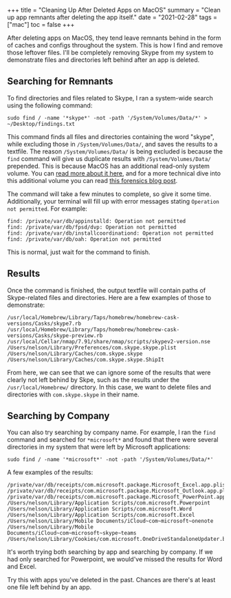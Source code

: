 +++
title = "Cleaning Up After Deleted Apps on MacOS"
summary = "Clean up app remnants after deleting the app itself."
date = "2021-02-28"
tags = ["mac"]
toc = false
+++

After deleting apps on MacOS, they tend leave remnants behind in the form of caches and configs throughout the system. This is how I find and remove those leftover files. I'll be completely removing Skype from my system to demonstrate files and directories left behind after an app is deleted.

## Searching for Remnants

To find directories and files related to Skype, I ran a system-wide search using the following command:

```
sudo find / -name '*skype*' -not -path '/System/Volumes/Data/*' > ~/Desktop/findings.txt
```

This command finds all files and directories containing the word "skype", while excluding those in `/System/Volumes/Data/`, and saves the results to a textfile. The reason `/System/Volumes/Data/` is being excluded is because the `find` command will give us duplicate results with `/System/Volumes/Data/` prepended. This is because MacOS has an additional read-only system volume. You can [read more about it here](https://support.apple.com/en-us/HT210650), and for a more technical dive into this additional volume you can read [this forensics blog post](http://www.swiftforensics.com/2019/10/macos-1015-volumes-firmlink-magic.html).

The command will take a few minutes to complete, so give it some time. Additionally, your terminal will fill up with error messages stating `Operation not permitted`. For example:

```
find: /private/var/db/appinstalld: Operation not permitted
find: /private/var/db/fpsd/dvp: Operation not permitted
find: /private/var/db/installcoordinationd: Operation not permitted
find: /private/var/db/oah: Operation not permitted
```

This is normal, just wait for the command to finish.

## Results

Once the command is finished, the output textfile will contain paths of Skype-related files and directories. Here are a few examples of those to demonstrate:

```
/usr/local/Homebrew/Library/Taps/homebrew/homebrew-cask-versions/Casks/skype7.rb
/usr/local/Homebrew/Library/Taps/homebrew/homebrew-cask-versions/Casks/skype-preview.rb
/usr/local/Cellar/nmap/7.91/share/nmap/scripts/skypev2-version.nse
/Users/nelson/Library/Preferences/com.skype.skype.plist
/Users/nelson/Library/Caches/com.skype.skype
/Users/nelson/Library/Caches/com.skype.skype.ShipIt
```

From here, we can see that we can ignore some of the results that were clearly not left behind by Skpe, such as the results under the `/usr/local/Homebrew/` directory. In this case, we want to delete files and directories with `com.skype.skype` in their name.

## Searching by Company

You can also try searching by company name. For example, I ran the `find` command and searched for `*microsoft*` and found that there were several directories in my system that were left by Microsoft applications:

```
sudo find / -name '*microsoft*' -not -path '/System/Volumes/Data/*'
```

A few examples of the results:

```
/private/var/db/receipts/com.microsoft.package.Microsoft_Excel.app.plist
/private/var/db/receipts/com.microsoft.package.Microsoft_Outlook.app.plist
/private/var/db/receipts/com.microsoft.package.Microsoft_PowerPoint.app.bom
/Users/nelson/Library/Application Scripts/com.microsoft.Powerpoint
/Users/nelson/Library/Application Scripts/com.microsoft.Word
/Users/nelson/Library/Application Scripts/com.microsoft.Excel
/Users/nelson/Library/Mobile Documents/iCloud~com~microsoft~onenote
/Users/nelson/Library/Mobile Documents/iCloud~com~microsoft~skype~teams
/Users/nelson/Library/Cookies/com.microsoft.OneDriveStandaloneUpdater.binarycookies
```

It's worth trying both searching by app and searching by company. If we had only searched for Powerpoint, we would've missed the results for Word and Excel.

Try this with apps you've deleted in the past. Chances are there's at least one file left behind by an app.